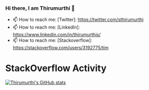 ### Hi there, I am Thirumurthi 👋

- 📫 How to reach me: [Twitter]: https://twitter.com/sthirumurthi
- 📫 How to reach me: [LinkedIn]: https://www.linkedin.com/in/thirumurthis/
- 📫 How to reach me: [Stackoverflow]: https://stackoverflow.com/users/3192775/tim

# StackOverflow Activity
<!-- STACKOVERFLOW:START -->
<!-- STACKOVERFLOW:END -->


[![Thirumurthi's GitHub stats](https://github-readme-stats.vercel.app/api?username=thirumurthis&show_icons=true&theme=radical)](https://github.com/anuraghazra/github-readme-stats)


<!--
**thirumurthis/thirumurthis** is a ✨ _special_ ✨ repository because its `README.md` (this file) appears on your GitHub profile.

Here are some ideas to get you started:

- 🔭 I’m currently working on ...
- 🌱 I’m currently learning ...
- 👯 I’m looking to collaborate on ...
- 🤔 I’m looking for help with ...
- 💬 Ask me about ...
- 📫 How to reach me: ...
- 😄 Pronouns: ...
- ⚡ Fun fact: ...
-->
